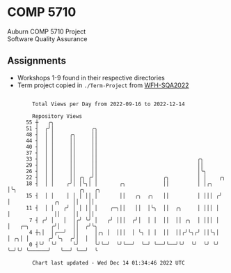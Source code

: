 # COMP 5710
Auburn COMP 5710 Project  
Software Quality Assurance

## Assignments
- Workshops 1-9 found in their respective directories
- Term project copied in `./Term-Project` from [WFH-SQA2022](https://github.com/wumphlett/WFH-SQA2022-AUBURN)

```

        Total Views per Day from 2022-09-16 to 2022-12-14

        Repository Views
      55 ┼   ╭╮
      51 ┤  ╭╯│            ╭╮
      48 ┤  │ │     ╭╮     ││
      44 ┤  │ │     ││     ││
      40 ┤  │ │     ││     ││
      37 ┤  │ │     ││     ││
      33 ┤  │ │     ││     ││                                ╭╮
      29 ┤  │ │     ││     ││                                ││
      26 ┤  │ │     ││     ││                                │╰╮
      22 ┤  │ │     ││ ╭╮ ╭╯│                     ╭╮         │ │    ╭╮
      18 ┤  │ │    ╭╯│ │╰╮│ │       ╭╮            ││         │ │╭╮  │╰╮                    ╭╮   ╭╮
      15 ┤  │ │    │ │ │ ││ │       ││   ╭╮  ╭╮   ││         │ │││ ╭╯ │              ╭╮    ││   ││
      11 ┤  │ │   ╭╯ │ │ ││ │    ╭─╮││   ││  │╰╮  ││  ╭╮     │ │││ │  │              ││    ││   ││
       7 ┤ ╭╯ │   │  │╭╯ ╰╯ │   ╭╯ │││  ╭╯│  │ │  ││  ││ ╭╮  │ │││ │  │   ╭─╮       ╭╯│    ││  ╭╯╰╮
       4 ┼╮│  │╭──╯  ││     │╭╮ │  │││  │ ╰╮ │ │  ││  ││╭╯╰╮╭╯ ││╰╮│  │ ╭╮│ │      ╭╯ ╰╮  ╭╯│  │  │
       0 ┤╰╯  ╰╯     ╰╯     ╰╯╰─╯  ╰╯╰──╯  ╰─╯ ╰──╯╰──╯╰╯  ╰╯  ╰╯ ╰╯  ╰─╯╰╯ ╰──────╯   ╰──╯ ╰──╯  ╰

        Chart last updated - Wed Dec 14 01:34:46 2022 UTC
        
```
